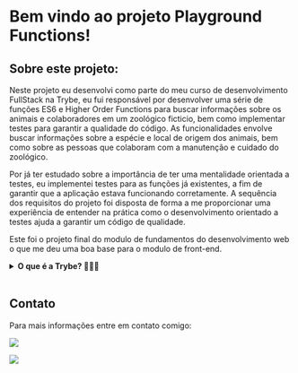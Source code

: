 <h1>Bem vindo ao projeto Playground Functions! </h1>

<h2> Sobre este projeto: </h2>

<p> Neste projeto eu desenvolvi como parte do meu curso de desenvolvimento FullStack na Trybe, eu fui responsável por desenvolver uma série de funções ES6 e Higher Order Functions para buscar informações sobre os animais e colaboradores em um zoológico ficticio, bem como implementar testes para garantir a qualidade do código. As funcionalidades envolve buscar informações sobre a espécie e local de origem dos animais, bem como sobre as pessoas que colaboram com a manutenção e cuidado do zoológico.

Por já ter estudado sobre a importância de ter uma mentalidade orientada a testes, eu implementei testes para as funções já existentes, a fim de garantir que a aplicação estava funcionando corretamente. A sequência dos requisitos do projeto foi disposta de forma a me proporcionar uma experiência de entender na prática como o desenvolvimento orientado a testes ajuda a garantir um código de qualidade.

Este foi o projeto final do modulo de fundamentos do desenvolvimento web o que me deu uma boa base para o modulo de front-end. 
<br />

<details>
  <summary><strong>O que é a Trybe? 🤷🏽‍♀️</strong></summary><br />
A Trybe é uma escola de desenvolvimento web genuinamente comprometida com o sucesso profissional de quem estuda com ela. O curso de desenvolvimento web fullstack contém mais de 1500 horas e é altamente orientado para a prática, onde aplicamos os conhecimentos obtidos em projetos como este.
</details>
<br>

</details>

<h2>Contato </h2>

<p> Para mais informações entre em contato comigo: </p>

<a href="https://www.linkedin.com/in/DouglasDainese" target="_blank"><img src="https://img.shields.io/badge/-LinkedIn-%230077B5?style=for-the-badge&logo=linkedin&logoColor=white" target="_blank"></a>

<a href = "mailto:douglasdainese@gmail.com">
<img src="https://img.shields.io/badge/-Gmail-%23333?style=for-the-badge&logo=gmail&logoColor=white" target="_blank">
</a>


